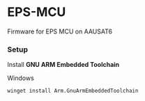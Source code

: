 # EPS-MCU
Firmware for EPS MCU on AAUSAT6


### Setup

Install **GNU ARM Embedded Toolchain**

Windows
```
winget install Arm.GnuArmEmbeddedToolchain
```
